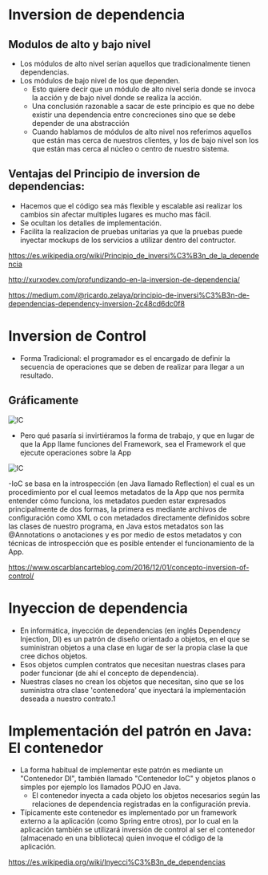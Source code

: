 # Inversion de dependencia
## Modulos de alto y bajo nivel
- Los módulos de alto nivel serían aquellos que tradicionalmente tienen dependencias.
- Los módulos de bajo nivel de los que dependen.
    - Esto quiere decir que un módulo de alto nivel seria donde se invoca la acción y de bajo nivel donde se realiza la acción.
    - Una conclusión razonable a sacar de este principio es que no debe existir una dependencia entre concreciones sino que se debe depender de una abstracción
    - Cuando hablamos de módulos de alto nivel nos referimos aquellos que están mas cerca de nuestros clientes, y los de bajo nivel son los que están mas cerca al núcleo o centro de nuestro sistema.

## Ventajas del Principio de inversion de dependencias:

- Hacemos que el código sea más flexible y escalable asi realizar los cambios sin afectar multiples lugares es mucho mas fácil.
- Se ocultan los detalles de implementación.
- Facilita la realizacion de pruebas unitarias ya que la pruebas puede inyectar mockups de los servicios a utilizar dentro del contructor.


https://es.wikipedia.org/wiki/Principio_de_inversi%C3%B3n_de_la_dependencia

http://xurxodev.com/profundizando-en-la-inversion-de-dependencia/

https://medium.com/@ricardo.zelaya/principio-de-inversi%C3%B3n-de-dependencias-dependency-inversion-2c48cd6dc0f8


# Inversion de Control

- Forma Tradicional: el programador es el encargado de definir la secuencia de operaciones que se deben de realizar para llegar a un resultado.
## Gráficamente

![IC](https://oscarblancarteblog.com/wp-content/uploads/2016/11/InversionOfControl.png)

- Pero qué pasaría si invirtiéramos la forma de trabajo, y que en lugar de que la App llame funciones del Framework, sea el Framework el que ejecute operaciones sobre la App

![IC](https://oscarblancarteblog.com/wp-content/uploads/2016/11/InversionOfControl2.png)

-IoC se basa en la introspección (en Java llamado Reflection) el cual es un procedimiento por el cual leemos metadatos de la App que nos permita entender cómo funciona, los metadatos pueden estar expresados principalmente de dos formas, la primera es mediante archivos de configuración como XML o con metadados directamente definidos sobre las clases de nuestro programa, en Java estos metadatos son las @Annotations o anotaciones y es por medio de estos metadatos y con técnicas de introspección que es posible entender el funcionamiento de la App.

https://www.oscarblancarteblog.com/2016/12/01/concepto-inversion-of-control/

# Inyeccion de dependencia

- En informática, inyección de dependencias (en inglés Dependency Injection, DI) es un patrón de diseño orientado a objetos, en el que se suministran objetos a una clase en lugar de ser la propia clase la que cree dichos objetos.
- Esos objetos cumplen contratos que necesitan nuestras clases para poder funcionar (de ahí el concepto de dependencia).
- Nuestras clases no crean los objetos que necesitan, sino que se los suministra otra clase 'contenedora' que inyectará la implementación deseada a nuestro contrato.1​

# Implementación del patrón en Java: El contenedor
- La forma habitual de implementar este patrón es mediante un "Contenedor DI", también llamado "Contenedor IoC" y objetos planos o simples por ejemplo los llamados POJO en Java.
    - El contenedor inyecta a cada objeto los objetos necesarios según las relaciones de dependencia registradas en la configuración previa.
- Típicamente este contenedor es implementado por un framework externo a la aplicación (como Spring entre otros), por lo cual en la aplicación también se utilizará inversión de control al ser el contenedor (almacenado en una biblioteca) quien invoque el código de la aplicación.

https://es.wikipedia.org/wiki/Inyecci%C3%B3n_de_dependencias



